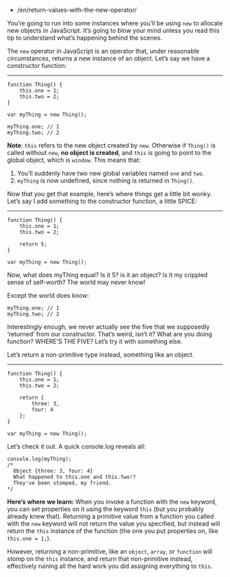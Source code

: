 -   /en/return-values-with-the-new-operator/

You’re going to run into some instances where you’ll be using `new` to allocate new objects in JavaScript. It’s going to blow your mind unless you read this tip to understand what’s happening behind the scenes.

The `new` operator in JavaScript is an operator that, under reasonable circumstances, returns a new instance of an object. Let’s say we have a constructor function:

------------------------------------------------------------------------

    function Thing() {
        this.one = 1;
        this.two = 2;
    }

    var myThing = new Thing();

    myThing.one; // 1
    myThing.two; // 2

**Note**: `this` refers to the new object created by `new`. Otherwise if `Thing()` is called without `new`, **no object is created**, and `this` is going to point to the global object, which is `window`. This means that:

1.  You’ll suddenly have two new global variables named `one` and `two`.
2.  `myThing` is now undefined, since nothing is returned in `Thing()`.

Now that you get that example, here’s where things get a little bit wonky. Let’s say I add something to the constructor function, a little SPICE:

------------------------------------------------------------------------

    function Thing() {
        this.one = 1;
        this.two = 2;

        return 5;
    }

    var myThing = new Thing();

Now, what does myThing equal? Is it 5? is it an object? Is it my crippled sense of self-worth? The world may never know!

Except the world does know:

    myThing.one; // 1
    myThing.two; // 2

Interestingly enough, we never actually see the five that we supposedly ‘returned’ from our constructor. That’s weird, isn’t it? What are you doing function? WHERE’S THE FIVE? Let’s try it with something else.

Let’s return a non-primitive type instead, something like an object.

------------------------------------------------------------------------

    function Thing() {
        this.one = 1;
        this.two = 2;

        return {
            three: 3,
            four: 4
        };
    }

    var myThing = new Thing();

Let’s check it out. A quick console.log reveals all:

    console.log(myThing);
    /*
      Object {three: 3, four: 4}
      What happened to this.one and this.two!?
      They've been stomped, my friend.
    */

**Here’s where we learn:** When you invoke a function with the `new` keyword, you can set properties on it using the keyword `this` (but you probably already knew that). Returning a primitive value from a function you called with the `new` keyword will not return the value you specified, but instead will return the `this` instance of the function (the one you put properties on, like `this.one = 1;`).

However, returning a non-primitive, like an `object`, `array`, or `function` will stomp on the `this` instance, and return that non-primitive instead, effectively ruining all the hard work you did assigning everything to `this`.
